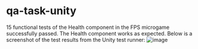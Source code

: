 # qa-task-unity
15 functional tests of the Health component in the FPS microgame successfully passed. 
The Health component works as expected. 
Below is a screenshot of the test results from the Unity test runner:
![image](https://user-images.githubusercontent.com/98586542/154970323-891aade6-fc30-4258-a851-5483229d2995.png)

